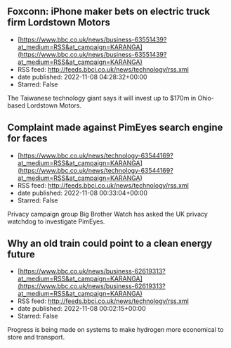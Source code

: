 ## Foxconn: iPhone maker bets on electric truck firm Lordstown Motors
 - [https://www.bbc.co.uk/news/business-63551439?at_medium=RSS&at_campaign=KARANGA](https://www.bbc.co.uk/news/business-63551439?at_medium=RSS&at_campaign=KARANGA)
 - RSS feed: http://feeds.bbci.co.uk/news/technology/rss.xml
 - date published: 2022-11-08 04:28:32+00:00
 - Starred: False

The Taiwanese technology giant says it will invest up to $170m in Ohio-based Lordstown Motors.

## Complaint made against PimEyes search engine for faces
 - [https://www.bbc.co.uk/news/technology-63544169?at_medium=RSS&at_campaign=KARANGA](https://www.bbc.co.uk/news/technology-63544169?at_medium=RSS&at_campaign=KARANGA)
 - RSS feed: http://feeds.bbci.co.uk/news/technology/rss.xml
 - date published: 2022-11-08 00:33:04+00:00
 - Starred: False

Privacy campaign group Big Brother Watch has asked the UK privacy watchdog to investigate PimEyes.

## Why an old train could point to a clean energy future
 - [https://www.bbc.co.uk/news/business-62619313?at_medium=RSS&at_campaign=KARANGA](https://www.bbc.co.uk/news/business-62619313?at_medium=RSS&at_campaign=KARANGA)
 - RSS feed: http://feeds.bbci.co.uk/news/technology/rss.xml
 - date published: 2022-11-08 00:02:15+00:00
 - Starred: False

Progress is being made on systems to make hydrogen more economical to store and transport.
